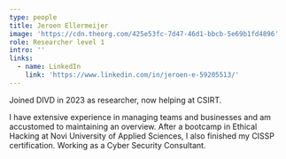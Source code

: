 ```yaml
---
type: people
title: Jeroen Ellermeijer
image: 'https://cdn.theorg.com/425e53fc-7d47-46d1-bbcb-5e69b1fd4896'
role: Researcher level 1
intro: ''
links:
  - name: LinkedIn
    link: 'https://www.linkedin.com/in/jeroen-e-59205513/'
---
```

Joined DIVD in 2023 as researcher, now helping at CSIRT. 

I have extensive experience in managing teams and businesses and am accustomed to maintaining an overview. After a bootcamp in Ethical Hacking at Novi University of Applied Sciences, I also finished my CISSP  certification. Working as a Cyber Security Consultant.
